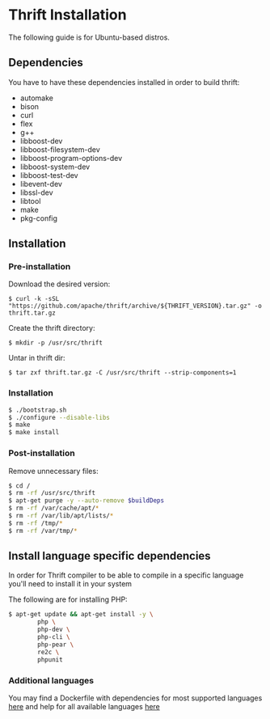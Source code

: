 # Thrift Installation

The following guide is for Ubuntu-based distros.

## Dependencies

You have to have these dependencies installed in order to build thrift:

 - automake 
 - bison 
 - curl 
 - flex 
 - g++ 
 - libboost-dev 
 - libboost-filesystem-dev 
 - libboost-program-options-dev 
 - libboost-system-dev 
 - libboost-test-dev 
 - libevent-dev 
 - libssl-dev 
 - libtool 
 - make 
 - pkg-config 
 
## Installation

### Pre-installation

Download the desired version:

`$ curl -k -sSL "https://github.com/apache/thrift/archive/${THRIFT_VERSION}.tar.gz" -o thrift.tar.gz`

Create the thrift directory:

`$ mkdir -p /usr/src/thrift`

Untar in thrift dir:

`$ tar zxf thrift.tar.gz -C /usr/src/thrift --strip-components=1`

### Installation

``` bash
$ ./bootstrap.sh
$ ./configure --disable-libs 
$ make
$ make install 
```

### Post-installation

Remove unnecessary files:

``` bash
$ cd /
$ rm -rf /usr/src/thrift
$ apt-get purge -y --auto-remove $buildDeps 
$ rm -rf /var/cache/apt/* 
$ rm -rf /var/lib/apt/lists/* 
$ rm -rf /tmp/* 
$ rm -rf /var/tmp/*
```

## Install language specific dependencies 

In order for Thrift compiler to be able to compile in a specific language you'll
need to install it in your system

The following are for installing PHP:

```bash
$ apt-get update && apt-get install -y \
        php \
        php-dev \
        php-cli \
        php-pear \
        re2c \
        phpunit 
```

### Additional languages

You may find a Dockerfile with dependencies for most supported languages 
[here](https://github.com/apache/thrift/blob/master/build/docker/ubuntu-bionic/Dockerfile)
and help for all available languages [here](https://thrift.apache.org/lib/)